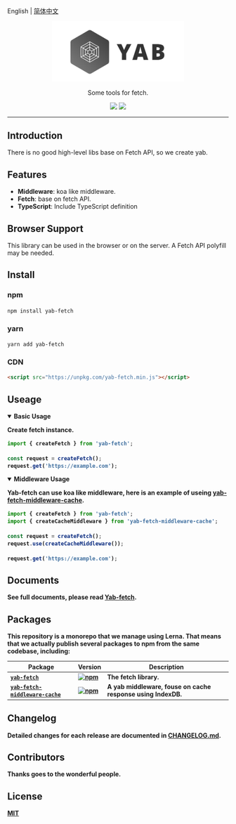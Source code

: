 English | [简体中文](./README.zh-CN.md)

<p align="center"><img width="300" src="media/logo.png" alt="Vue logo" /></p>
<div align="center">
<p>Some tools for fetch.</p>
<a href="https://circleci.com/gh/stonexer/yab/tree/master"><img src="https://circleci.com/gh/stonexer/yab/tree/master.svg?style=shield&circle-token=0386ba2e8d3d98f85b0c5e61977a8ded9cf95332" /></a>
<a href="https://codecov.io/gh/stonexer/yab"><img src="https://codecov.io/gh/stonexer/yab/branch/master/graph/badge.svg?token=d1CXXZJLby" /></a>
</div>

---

## Introduction
There is no good high-level libs base on Fetch API, so we create yab.

## Features
- **Middleware**: koa like middleware.
- **Fetch**: base on fetch API.
- **TypeScript**: Include TypeScript definition



## Browser Support
This library can be used in the browser or on the server. A Fetch API polyfill may be needed.



## Install
### npm
`npm install yab-fetch`

### yarn
`yarn add yab-fetch`

### CDN
```html
<script src="https://unpkg.com/yab-fetch.min.js"></script>
```

## Useage
<details open>
<summary><b>Basic Usage</summary>

Create fetch instance.

```ts
import { createFetch } from 'yab-fetch';

const request = createFetch();
request.get('https://example.com');
```
</details>

<details open>
<summary><b>Middleware Usage</summary>

Yab-fetch can use koa like middleware, here is an example of useing [yab-fetch-middleware-cache](./packages/yab-fetch-middleware-cache).

```ts
import { createFetch } from 'yab-fetch';
import { createCacheMiddleware } from 'yab-fetch-middleware-cache';

const request = createFetch();
request.use(createCacheMiddleware());

request.get('https://example.com');
```
</details>

## Documents
See full documents, please read [Yab-fetch](./packages/yab-fetch/README.md).

## Packages

This repository is a monorepo that we manage using Lerna. That means that we actually publish several packages to npm from the same codebase, including:

| Package                                                      | Version                                                      | Description                                              |
| ------------------------------------------------------------ | ------------------------------------------------------------ | -------------------------------------------------------- |
| [`yab-fetch`](/packages/yab-fetch)                           | [![npm](https://img.shields.io/npm/v/yab-fetch.svg?style=flat-square)](https://www.npmjs.com/package/yab-fetch) | The fetch library.                                       |
| [`yab-fetch-middleware-cache`](/packages/yab-fetch-middleware-cache) | [![npm](https://img.shields.io/npm/v/yab-fetch.svg?style=flat-square)](https://www.npmjs.com/package/yab-fetch) | A yab middleware, fouse on cache response using IndexDB. |


## Changelog
Detailed changes for each release are documented in [CHANGELOG.md](./CHANGELOG.md).

## Contributors
Thanks goes to the wonderful people.


## License

[MIT](http://opensource.org/licenses/MIT)
